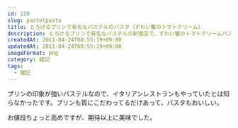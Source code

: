 ```yaml
---
id: 120
slug: pastelpasta
title: とろけるプリンで有名なパステルのパスタ（ずわい蟹のトマトクリーム）
description: とろけるプリンで有名なパステルの新宿店で、ずわい蟹のトマトクリームパスタを食べてきました。
createdAt: 2011-04-24T08:55:19+09:00
updatedAt: 2011-04-24T08:55:19+09:00
imageFormat: png
category: 雑記
tags:
  - 雑記
---
```


プリンの印象が強いパステルなので、イタリアンレストランもやっていたとは知らなかったです。プリンも質にこだわってるだけあって、パスタもおいしい。

<photo-image article-id="120" img-file-name="image_12.jpeg" caption="パステルのパスタ（ずわい蟹のトマトクリーム）"></photo-image>

お値段ちょっと高めですが、期待以上に美味でした。
